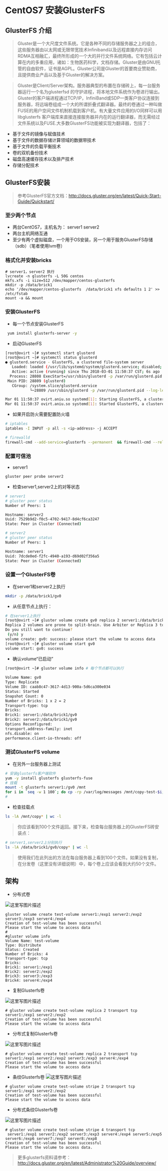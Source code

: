 #  CentOS7 安装GlusterFS

## GlusterFS 介绍

> Gluster是一个大尺度文件系统。它是各种不同的存储服务器之上的组合，这些服务器由以太网或无限带宽技术Infiniband以及远程直接内存访问RDMA互相融汇，最终所形成的一个大的并行文件系统网络。它有包括云计算在内的多重应用，诸如：生物医药科学，文档存储。Gluster是由GNU托管的自由软件，证书是AGPL。Gluster公司是Gluster的首要商业赞助商，且提供商业产品以及基于Gluster的解决方案。

> Gluster是Client/Server架构。服务器典型的布置在存储砖上，每一台服务器运行一个名为glusterfsd 的守护进程，将本地文件系统作为卷进行输出。Gluster的客户端进程通过TCP/IP，InfiniBand或SDP一类客户协议连接到服务器，将远端卷组成一个大的所谓折叠式翻译器。最终的卷通过一种叫做FUSE的用户空间文件机制机载到客户机。有大量文件应用的I/O同样可以用libglusterfs 客户端库来直接连接服务器并内在的运行翻译器，而无需经过文件系统以及FUSE.大多数GlusterFS功能被实现为翻译器，包括了：

- 基于文件的镜像与赋值技术
- 基于文件的数据存储计算领域的数据带技术
- 基于文件的负载平衡技术
- 卷的双机备份技术
- 磁盘高速缓存技术以及排产技术
- 存储分配技术

##  GlusterFS安装

> 参考GlusterFS官方文档：http://docs.gluster.org/en/latest/Quick-Start-Guide/Quickstart/

### 至少两个节点

- 两台CentOS7，主机名为： server1 server2
- 两台主机网络互通
- 至少有两个虚拟磁盘，一个用于OS安装，另一个用于服务GlusterFS存储（sdb）（笔者使用lvm卷）

### 格式化并安装bricks

```
# server1，server2 执行
lvcreate -n glusterfs -L 50G centos
mkfs.xfs -i size=512 /dev/mapper/centos-glusterfs 
mkdir -p /data/brick1
echo '/dev/mapper/centos-glusterfs  /data/brick1 xfs defaults 1 2' >> /etc/fstab
mount -a && mount
```

### 安装GlusterFS

- 每一个节点安装GlusterFS

```bash
 yum install glusterfs-server -y
```

- 启动GlusterFS
```bash
[root@ovirt ~]# systemctl start glusterd
[root@ovirt ~]# systemctl status glusterd
● glusterd.service - GlusterFS, a clustered file-system server
   Loaded: loaded (/usr/lib/systemd/system/glusterd.service; disabled; vendor preset: disabled)
   Active: active (running) since Thu 2018-03-01 11:50:37 CST; 6s ago
  Process: 28808 ExecStart=/usr/sbin/glusterd -p /var/run/glusterd.pid --log-level $LOG_LEVEL $GLUSTERD_OPTIONS (code=exited, status=0/SUCCESS)
 Main PID: 28809 (glusterd)
   CGroup: /system.slice/glusterd.service
           └─28809 /usr/sbin/glusterd -p /var/run/glusterd.pid --log-level INFO

Mar 01 11:50:37 ovirt.aniu.so systemd[1]: Starting GlusterFS, a clustered file-system server...
Mar 01 11:50:37 ovirt.aniu.so systemd[1]: Started GlusterFS, a clustered file-system server.
```

- 如果开启防火需要配置防火墙

```bash
# iptables
iptables -I INPUT -p all -s <ip-address> -j ACCEPT

# firewalld
firewall-cmd --add-service=glusterfs --permanent  && firewall-cmd --reload
```

### 配置可信池

- server1

```bash
gluster peer probe server2
```

- 检查server1,server2上的对等状态
```bash
# server1
# gluster peer status
Number of Peers: 1

Hostname: server2
Uuid: 7529b9d2-f0c5-4702-9417-8d4cf6ca3247
State: Peer in Cluster (Connected)

# server2
# gluster peer status
Number of Peers: 1

Hostname: server1
Uuid: 7dcde0ed-f2fc-4940-a193-d69d02f356a5
State: Peer in Cluster (Connected)
```

### 设置一个GlusterFS卷

- 在server1和server2上执行

```bash
mkdir -p /data/brick1/gv0
```

- 从任意节点上执行：

```bash
# 在server1上执行
[root@ovirt ~]# gluster volume create gv0 replica 2 server1:/data/brick1/gv0 server2:/data/brick1/gv0
Replica 2 volumes are prone to split-brain. Use Arbiter or Replica 3 to avoid this. See: http://docs.gluster.org/en/latest/Administrator%20Guide/Split%20brain%20and%20ways%20to%20deal%20with%20it/.
Do you still want to continue?
 (y/n) y
volume create: gv0: success: please start the volume to access data
[root@ovirt ~]# gluster volume start gv0
volume start: gv0: success
```

- 确认volume“已启动”

```bash
[root@ovirt ~]# gluster volume info # 每个节点都可以执行
 
Volume Name: gv0
Type: Replicate
Volume ID: caab8c47-3617-4d13-900a-5d6ca300e034
Status: Started
Snapshot Count: 0
Number of Bricks: 1 x 2 = 2
Transport-type: tcp
Bricks:
Brick1: server1:/data/brick1/gv0
Brick2: server2:/data/brick1/gv0
Options Reconfigured:
transport.address-family: inet
nfs.disable: on
performance.client-io-threads: off
```

### 测试GlusterFS volume

- 在另外一台服务器上测试

```bash
# 安装glusterfs客户端软件
yum -y install glusterfs glusterfs-fuse
# 挂载
mount -t glusterfs server1:/gv0 /mnt
for i in `seq -w 1 100`; do cp -rp /var/log/messages /mnt/copy-test-$i; done
# 
```

- 检查挂载点

```bash
ls -lA /mnt/copy* | wc -l
```

> 你应该看到100个文件返回。接下来，检查每台服务器上的GlusterFS砖安装点：

```bash
# server1,server2上分别执行
ls -lA /data/brick1/gv0/copy* | wc -l
```
> 使用我们在此列出的方法在每台服务器上看到100个文件。如果没有复制，在分发卷（这里没有详细说明）中，每个卷上应该会看到大约50个文件。

## 架构

- 分布式卷

![这里写图片描述](https://cloud.githubusercontent.com/assets/10970993/7412364/ac0a300c-ef5f-11e4-8599-e7d06de1165c.png)

```
gluster volume create test-volume server1:/exp1 server2:/exp2 server3:/exp3 server4:/exp4
Creation of test-volume has been successful
Please start the volume to access data
#
#gluster volume info
Volume Name: test-volume
Type: Distribute
Status: Created
Number of Bricks: 4
Transport-type: tcp
Bricks:
Brick1: server1:/exp1
Brick2: server2:/exp2
Brick3: server3:/exp3
Brick4: server4:/exp4
```

- 复制Glusterfs卷

![这里写图片描述](https://cloud.githubusercontent.com/assets/10970993/7412379/d75272a6-ef5f-11e4-869a-c355e8505747.png)

```
# gluster volume create test-volume replica 2 transport tcp server1:/exp1 server2:/exp2
Creation of test-volume has been successful
Please start the volume to access data
```

- 分布式复制Glusterfs卷

![这里写图片描述](https://cloud.githubusercontent.com/assets/10970993/7412402/23a17eae-ef60-11e4-8813-a40a2384c5c2.png)

```
# gluster volume create test-volume replica 2 transport tcp server1:/exp1 server2:/exp2 server3:/exp3 server4:/exp4
Creation of test-volume has been successful
Please start the volume to access data
```
- 条纹Glusterfs卷
![这里写图片描述](https://cloud.githubusercontent.com/assets/10970993/7412387/f411fa56-ef5f-11e4-8e78-a0896a47625a.png)

```
# gluster volume create test-volume stripe 2 transport tcp server1:/exp1 server2:/exp2
Creation of test-volume has been successful
Please start the volume to access data
```

- 分布式条纹Glusterfs卷

![这里写图片描述](https://cloud.githubusercontent.com/assets/10970993/7412394/0ce267d2-ef60-11e4-9959-43465a2a25f7.png)

```
# gluster volume create test-volume stripe 4 transport tcp
 server1:/exp1 server2:/exp2 server3:/exp3 server4:/exp4 server5:/exp5 server6:/exp6 server7:/exp7 server8:/exp8
Creation of test-volume has been successful
Please start the volume to access data.
```

> 更多glusterfs资料请参考：http://docs.gluster.org/en/latest/Administrator%20Guide/overview/
